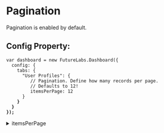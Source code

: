# Pagination

Pagination is enabled by default.

## Config Property:

<pre class="language-javascript"><code class="lang-javascript">var dashboard = new FutureLabs.Dashboard({
  config: {
    tabs: {
      "User Profiles": {
         // Pagination. Define how many records per page.
         // Defaults to 12!
         itemsPerPage: 12
      }
<strong>    }
</strong><strong>  }
</strong><strong>});
</strong></code></pre>

<details>

<summary>itemsPerPage</summary>



</details>
